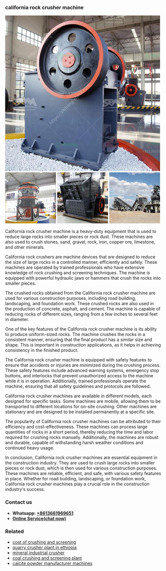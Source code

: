 <h3>california rock crusher machine</h3><img src='1704791303.jpg' alt=''><p>California rock crusher machine is a heavy-duty equipment that is used to reduce large rocks into smaller pieces or rock dust. These machines are also used to crush stones, sand, gravel, rock, iron, copper ore, limestone, and other minerals.</p><p>California rock crushers are machine devices that are designed to reduce the size of large rocks in a controlled manner, efficiently and safely. These machines are operated by trained professionals who have extensive knowledge of rock crushing and screening techniques. The machine is equipped with powerful hydraulic jaws or hammers that crush the rocks into smaller pieces.</p><p>The crushed rocks obtained from the California rock crusher machine are used for various construction purposes, including road building, landscaping, and foundation work. These crushed rocks are also used in the production of concrete, asphalt, and cement. The machine is capable of reducing rocks of different sizes, ranging from a few inches to several feet in diameter.</p><p>One of the key features of the California rock crusher machine is its ability to produce uniform-sized rocks. The machine crushes the rocks in a consistent manner, ensuring that the final product has a similar size and shape. This is important in construction applications, as it helps in achieving consistency in the finished product.</p><p>The California rock crusher machine is equipped with safety features to ensure that accidents or injuries are minimized during the crushing process. These safety features include advanced warning systems, emergency stop buttons, and interlocks that prevent unauthorized access to the machine while it is in operation. Additionally, trained professionals operate the machine, ensuring that all safety guidelines and protocols are followed.</p><p>California rock crusher machines are available in different models, each designed for specific tasks. Some machines are mobile, allowing them to be transported to different locations for on-site crushing. Other machines are stationary and are designed to be installed permanently at a specific site.</p><p>The popularity of California rock crusher machines can be attributed to their efficiency and cost-effectiveness. These machines can process large quantities of rocks in a short period, thereby reducing the time and labor required for crushing rocks manually. Additionally, the machines are robust and durable, capable of withstanding harsh weather conditions and continued heavy usage.</p><p>In conclusion, California rock crusher machines are essential equipment in the construction industry. They are used to crush large rocks into smaller pieces or rock dust, which is then used for various construction purposes. These machines are reliable, efficient, and safe, with various safety features in place. Whether for road building, landscaping, or foundation work, California rock crusher machines play a crucial role in the construction industry's success.</p><h3>Contact us</h3><ul><li><strong>Whatsapp:&nbsp;<a href="https://wa.me/8613661969651">+8613661969651</a></strong></li><li><a href="https://swt.shibang-china.com/?git&amp;zhl&amp;california rock crusher machine"><strong>Online Service(chat now)</strong></a></li></ul><h3>Related</h3><ul><li><a href='cost of crushing and screening.md'>cost of crushing and screening</a></li><li><a href='quarry crusher plant in ethiopia.md'>quarry crusher plant in ethiopia</a></li><li><a href='mineral industrial crusher.md'>mineral industrial crusher</a></li><li><a href='coal crushing and screening plant.md'>coal crushing and screening plant</a></li><li><a href='calcite powder manufacturer machines.md'>calcite powder manufacturer machines</a></li></ul>